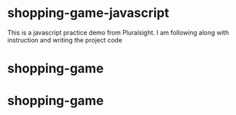 # shopping-game-javascript

This is a javascript practice demo from Pluralsight. I am following along with instruction and writing the project code
# shopping-game
# shopping-game
